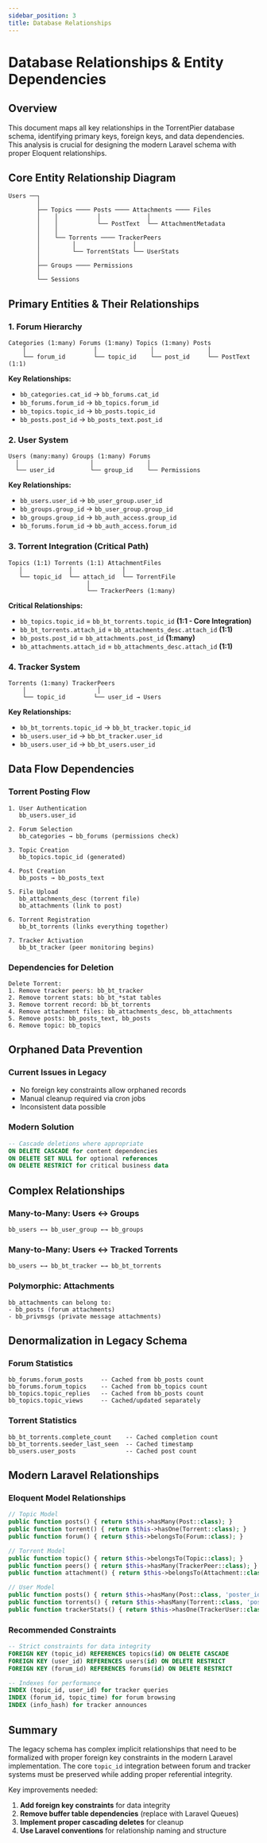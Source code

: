 ```yaml
---
sidebar_position: 3
title: Database Relationships
---
```


# Database Relationships & Entity Dependencies

## Overview

This document maps all key relationships in the TorrentPier database schema, identifying primary keys, foreign keys, and data dependencies. This analysis is crucial for designing the modern Laravel schema with proper Eloquent relationships.

## Core Entity Relationship Diagram

```text
Users ──┐
        │
        ├── Topics ──── Posts ──── Attachments ──── Files
        │    │           │             │
        │    │           └── PostText  └── AttachmentMetadata
        │    │
        │    └── Torrents ──── TrackerPeers
        │         │                │
        │         └── TorrentStats └── UserStats
        │
        ├── Groups ──── Permissions
        │
        └── Sessions
```

## Primary Entities & Their Relationships

### 1. Forum Hierarchy

```text
Categories (1:many) Forums (1:many) Topics (1:many) Posts
    │                   │               │               │
    └── forum_id        └── topic_id    └── post_id     └── PostText (1:1)
```

**Key Relationships:**
- `bb_categories.cat_id` → `bb_forums.cat_id`
- `bb_forums.forum_id` → `bb_topics.forum_id`
- `bb_topics.topic_id` → `bb_posts.topic_id`
- `bb_posts.post_id` → `bb_posts_text.post_id`

### 2. User System

```text
Users (many:many) Groups (1:many) Forums
  │                    │               │
  └── user_id          └── group_id    └── Permissions
```

**Key Relationships:**
- `bb_users.user_id` → `bb_user_group.user_id`
- `bb_groups.group_id` → `bb_user_group.group_id`
- `bb_groups.group_id` → `bb_auth_access.group_id`
- `bb_forums.forum_id` → `bb_auth_access.forum_id`

### 3. Torrent Integration (Critical Path)

```text
Topics (1:1) Torrents (1:1) AttachmentFiles
   │             │              │
   └── topic_id  └── attach_id  └── TorrentFile
                      │
                      └── TrackerPeers (1:many)
```

**Critical Relationships:**
- `bb_topics.topic_id` = `bb_bt_torrents.topic_id` **(1:1 - Core Integration)**
- `bb_bt_torrents.attach_id` = `bb_attachments_desc.attach_id` **(1:1)**
- `bb_posts.post_id` = `bb_attachments.post_id` **(1:many)**
- `bb_attachments.attach_id` = `bb_attachments_desc.attach_id` **(1:1)**

### 4. Tracker System

```text
Torrents (1:many) TrackerPeers
    │                    │
    └── topic_id        └── user_id → Users
```

**Key Relationships:**
- `bb_bt_torrents.topic_id` → `bb_bt_tracker.topic_id`
- `bb_users.user_id` → `bb_bt_tracker.user_id`
- `bb_users.user_id` → `bb_bt_users.user_id`

## Data Flow Dependencies

### Torrent Posting Flow

```text
1. User Authentication
   bb_users.user_id

2. Forum Selection
   bb_categories → bb_forums (permissions check)

3. Topic Creation
   bb_topics.topic_id (generated)

4. Post Creation
   bb_posts → bb_posts_text

5. File Upload
   bb_attachments_desc (torrent file)
   bb_attachments (link to post)

6. Torrent Registration
   bb_bt_torrents (links everything together)

7. Tracker Activation
   bb_bt_tracker (peer monitoring begins)
```

### Dependencies for Deletion

```text
Delete Torrent:
1. Remove tracker peers: bb_bt_tracker
2. Remove torrent stats: bb_bt_*stat tables
3. Remove torrent record: bb_bt_torrents
4. Remove attachment files: bb_attachments_desc, bb_attachments
5. Remove posts: bb_posts_text, bb_posts
6. Remove topic: bb_topics
```

## Orphaned Data Prevention

### Current Issues in Legacy
- No foreign key constraints allow orphaned records
- Manual cleanup required via cron jobs
- Inconsistent data possible

### Modern Solution

```sql
-- Cascade deletions where appropriate
ON DELETE CASCADE for content dependencies
ON DELETE SET NULL for optional references
ON DELETE RESTRICT for critical business data
```

## Complex Relationships

### Many-to-Many: Users ↔ Groups

```text
bb_users ←→ bb_user_group ←→ bb_groups
```

### Many-to-Many: Users ↔ Tracked Torrents

```text
bb_users ←→ bb_bt_tracker ←→ bb_bt_torrents
```

### Polymorphic: Attachments

```text
bb_attachments can belong to:
- bb_posts (forum attachments)
- bb_privmsgs (private message attachments)
```

## Denormalization in Legacy Schema

### Forum Statistics

```text
bb_forums.forum_posts     -- Cached from bb_posts count
bb_forums.forum_topics    -- Cached from bb_topics count
bb_topics.topic_replies   -- Cached from bb_posts count
bb_topics.topic_views     -- Cached/updated separately
```

### Torrent Statistics  

```text
bb_bt_torrents.complete_count    -- Cached completion count
bb_bt_torrents.seeder_last_seen  -- Cached timestamp
bb_users.user_posts              -- Cached post count
```

## Modern Laravel Relationships

### Eloquent Model Relationships

```php
// Topic Model
public function posts() { return $this->hasMany(Post::class); }
public function torrent() { return $this->hasOne(Torrent::class); }
public function forum() { return $this->belongsTo(Forum::class); }

// Torrent Model  
public function topic() { return $this->belongsTo(Topic::class); }
public function peers() { return $this->hasMany(TrackerPeer::class); }
public function attachment() { return $this->belongsTo(Attachment::class); }

// User Model
public function posts() { return $this->hasMany(Post::class, 'poster_id'); }
public function torrents() { return $this->hasMany(Torrent::class, 'poster_id'); }
public function trackerStats() { return $this->hasOne(TrackerUser::class); }
```

### Recommended Constraints

```sql
-- Strict constraints for data integrity
FOREIGN KEY (topic_id) REFERENCES topics(id) ON DELETE CASCADE
FOREIGN KEY (user_id) REFERENCES users(id) ON DELETE RESTRICT
FOREIGN KEY (forum_id) REFERENCES forums(id) ON DELETE RESTRICT

-- Indexes for performance
INDEX (topic_id, user_id) for tracker queries
INDEX (forum_id, topic_time) for forum browsing
INDEX (info_hash) for tracker announces
```

## Summary

The legacy schema has complex implicit relationships that need to be formalized with proper foreign key constraints in the modern Laravel implementation. The core `topic_id` integration between forum and tracker systems must be preserved while adding proper referential integrity.

Key improvements needed:
1. **Add foreign key constraints** for data integrity
2. **Remove buffer table dependencies** (replace with Laravel Queues)
3. **Implement proper cascading deletes** for cleanup
4. **Use Laravel conventions** for relationship naming and structure
